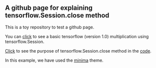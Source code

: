 ## A github page for explaining tensorflow.Session.close method

This is a toy repository to test a github page.

You can [click](https://github.com/ffliza/hello-world/blob/master/matrix_multiplication_tf.py) to see a basic tensorflow (version 1.0) multiplication using tensorflow.Session. 

[Click](https://ffliza.github.io/hello-world-tf-Session/) to see the purpose of tensorflow.Session.close method in the [code](https://github.com/ffliza/hello-world/blob/master/matrix_multiplication_tf.py). 

In this example, we have used the [minima](https://pages.github.com/themes/) theme.
